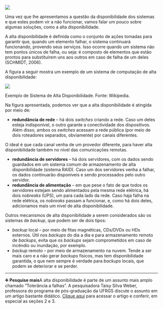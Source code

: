 [![](https://ampli-images.s3.amazonaws.com/production/4ad9e6c5-7606-4dcb-af38-25bb899aaf32/original)](https://ampli-images.s3.amazonaws.com/production/4ad9e6c5-7606-4dcb-af38-25bb899aaf32/original)

Uma vez que lhe apresentamos a questão da disponibilidade dos sistemas e que estes podem vir a não funcionar, vamos falar um pouco sobre algumas soluções, como a alta disponibilidade.

A alta disponibilidade é definida como o conjunto de ações tomadas para garantir que, quando um elemento falhar, o sistema continuará funcionando, provendo seus serviços. Isso ocorre quando um sistema não tem pontos únicos de falha, ou seja: é composto de elementos que estão prontos para substituírem uns aos outros em caso de falha de um deles (SCHMIDT, 2006).

A figura a seguir mostra um exemplo de um sistema de computação de alta disponibilidade:

[![](https://ampli-images.s3.amazonaws.com/production/f31e561a-49fa-4dc9-b190-afde29e34745/original)](https://ampli-images.s3.amazonaws.com/production/f31e561a-49fa-4dc9-b190-afde29e34745/original)

Exemplo de Sistema de Alta Disponibilidade. Fonte: Wikipedia.

Na figura apresentada, podemos ver que a alta disponibilidade é atingida por meio de:

- **redundância de rede** – há dois _switches_ criando a rede. Caso um deles esteja indisponível, o outro garante a conectividade dos dispositivos. Além disso, ambos os _switches_ acessam a rede pública (por meio de dois roteadores separados, obviamente) por canais diferentes.

O ideal é que cada canal venha de um provedor diferente, para haver alta disponibilidade também no nível das comunicações remotas.

- **redundância de servidores** – há dois servidores, com os dados sendo guardados em um sistema comum de armazenamento de alta disponibilidade (sistema RAID). Caso um dos servidores venha a falhar, os dados continuarão disponíveis e sendo processados pelo outro servidor.
- **redundância de alimentação** – em que pese o fato de que todos os servidores estejam sendo alimentados pela mesma rede elétrica, há dois _nobreaks_ (UPS), um para cada lado da rede. Caso haja falha na rede elétrica, os _nobreaks_ passam a funcionar, e, como há dois deles, adicionamos mais um nível de alta disponibilidade.

Outros mecanismos de alta disponibilidade a serem considerados são os sistemas de _backup_, que podem ser de dois tipos:

- _backup_ local – por meio de fitas magnéticas, CDs/DVDs ou HDs externos. Útil nos _backups_ do dia a dia e para armazenamento remoto de _backups_, evita que os _backups_ sejam comprometidos em caso de incêndio ou inundação, por exemplo.
- _backup_ remoto – por meio de armazenamento na nuvem. Tende a ser mais caro e a não gerar _backups_ físicos, mas tem disponibilidade garantida, o que nem sempre é verdade para _backups_ locais, que podem se deteriorar e se perder.

______

**➕** **Pesquise mais**A alta disponibilidade é parte de um assunto mais amplo chamado “Tolerância a falhas”. A pesquisadora Taisy Silva Weber, professora do programa de pós-graduação da UFRGS discute o assunto em um artigo bastante didático. [Clique aqui](http://www.inf.ufrgs.br/~taisy/disciplinas/textos/ConceitosDependabilidade.PDF) para acessar o artigo e conferir, em especial as seções 2 e 3.